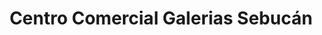 ---
title: "Centro Comercial Galerias Sebucán"
url: /caracas/centro-comercial-galerias-sebucan/
shop: Einkaufszentrum
---
